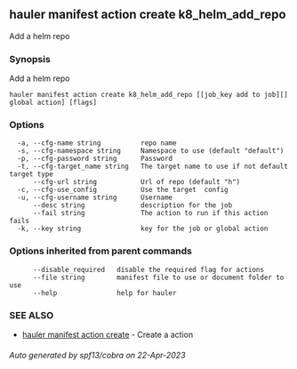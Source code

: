 ## hauler manifest action create k8_helm_add_repo

Add a helm repo

### Synopsis

Add a helm repo

```
hauler manifest action create k8_helm_add_repo [[job_key add to job][] global action] [flags]
```

### Options

```
  -a, --cfg-name string          repo name
  -s, --cfg-namespace string     Namespace to use (default "default")
  -p, --cfg-password string      Password
  -t, --cfg-target_name string   The target name to use if not default target type
      --cfg-url string           Url of repo (default "h")
  -c, --cfg-use_config           Use the target  config
  -u, --cfg-username string      Username
      --desc string              description for the job
      --fail string              The action to run if this action fails
  -k, --key string               key for the job or global action
```

### Options inherited from parent commands

```
      --disable_required   disable the required flag for actions
      --file string        manifest file to use or document folder to use
      --help               help for hauler
```

### SEE ALSO

* [hauler manifest action create](hauler_manifest_action_create.md)	 - Create a action

###### Auto generated by spf13/cobra on 22-Apr-2023
